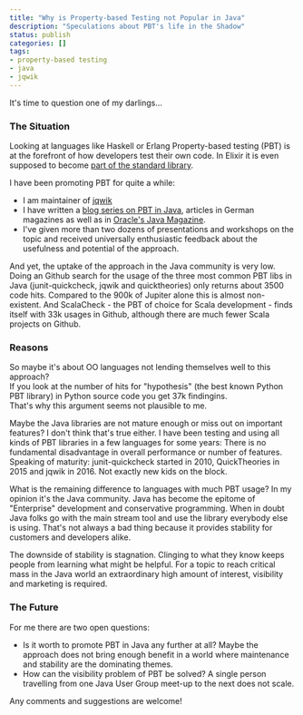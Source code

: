 ```yaml
---
title: "Why is Property-based Testing not Popular in Java"
description: "Speculations about PBT's life in the Shadow"
status: publish
categories: []
tags:
- property-based testing
- java
- jqwik
---
```


It's time to question one of my darlings...

### The Situation

Looking at languages like Haskell or Erlang Property-based testing (PBT) is
at the forefront of how developers test their own code. In Elixir it is
even supposed to become [part of the standard library](https://elixir-lang.org/blog/2017/10/31/stream-data-property-based-testing-and-data-generation-for-elixir/).

I have been promoting PBT for quite a while:
- I am maintainer of [jqwik](https://jqwik.net)
- I have written a [blog series on PBT in Java](https://blog.johanneslink.net/2018/03/24/property-based-testing-in-java-introduction/),
articles in German magazines as well as in [Oracle's Java Magazine](https://blogs.oracle.com/javamagazine/know-for-sure-with-property-based-testing).
- I've given more than two dozens of presentations and workshops on the topic
  and received universally enthusiastic feedback about the usefulness and
  potential of the approach.

And yet, the uptake of the approach in the Java community is very low.
Doing an Github search for the usage of the three most common
PBT libs in Java (junit-quickcheck, jqwik and quicktheories) only
returns about 3500 code hits.
Compared to the 900k of Jupiter alone this is almost non-existent.
And ScalaCheck - the PBT of choice for Scala development - finds itself
with 33k usages in Github, although there are much fewer Scala
projects on Github.

### Reasons

So maybe it's about OO languages not lending themselves well to this approach?  
If you look at the number of hits for "hypothesis" (the best known
Python PBT library) in Python source code you get 37k findingins.  
That's why this argument seems not plausible to me.

Maybe the Java libraries are not mature enough or miss out on important
features? I don't think that's true either. I have been testing and using
all kinds of PBT libraries in a few languages for some years: There is no
fundamental disadvantage in overall performance or number of features.
Speaking of maturity: junit-quickcheck started in 2010, QuickTheories in 2015
and jqwik in 2016. Not exactly new kids on the block.

What is the remaining difference to languages with much PBT usage?
In my opinion it's the Java community. Java has become the epitome of
"Enterprise" development and conservative programming.
When in doubt Java folks go with the main stream tool and use
the library everybody else is using.
That's not always a bad thing because it provides stability for customers
and developers alike.

The downside of stability is stagnation. Clinging to what they know
keeps people from learning what might be helpful. For a topic to reach
critical mass in the Java world an extraordinary high amount of
interest, visibility and marketing is required.


### The Future

For me there are two open questions:
- Is it worth to promote PBT in Java any further at all?
  Maybe the approach does not bring enough benefit in a world where
  maintenance and stability are the dominating themes.
- How can the visibility problem of PBT be solved? A single person
  travelling from one Java User Group meet-up to the next does not scale.

Any comments and suggestions are welcome!
